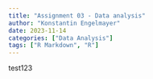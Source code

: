 ```yaml
---
title: "Assignment 03 - Data analysis"
author: "Konstantin Engelmayer"
date: 2023-11-14
categories: ["Data Analysis"]
tags: ["R Markdown", "R"]
---
```


test123
